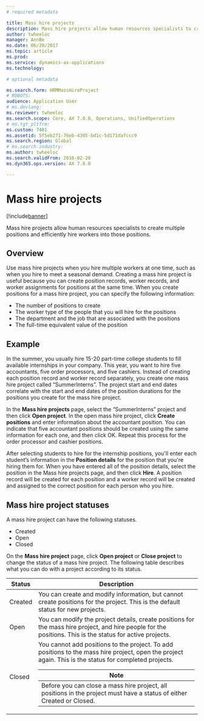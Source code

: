 ```yaml
---
# required metadata

title: Mass hire projects
description: Mass hire projects allow human resources specialists to create multiple positions and efficiently hire workers into those positions.
author: twheeloc
manager: AnnBe
ms.date: 06/20/2017
ms.topic: article
ms.prod: 
ms.service: dynamics-ax-applications
ms.technology: 

# optional metadata

ms.search.form: HRMMassHireProject
# ROBOTS: 
audience: Application User
# ms.devlang: 
ms.reviewer: twheeloc
ms.search.scope: Core, AX 7.0.0, Operations, UnifiedOperations
# ms.tgt_pltfrm: 
ms.custom: 7481
ms.assetid: 5f5eb271-76eb-4305-bd1c-5d171dafccc9
ms.search.region: Global
# ms.search.industry: 
ms.author: twheeloc
ms.search.validFrom: 2016-02-28
ms.dyn365.ops.version: AX 7.0.0

---
```


# Mass hire projects

[!include[banner](../includes/banner.md)]


Mass hire projects allow human resources specialists to create multiple positions and efficiently hire workers into those positions.

Overview
--------

Use mass hire projects when you hire multiple workers at one time, such as when you hire to meet a seasonal demand. Creating a mass hire project is useful because you can create position records, worker records, and worker assignments for positions at the same time. When you create positions for a mass hire project, you can specify the following information:
-   The number of positions to create
-   The worker type of the people that you will hire for the positions
-   The department and the job that are associated with the positions
-   The full-time equivalent value of the position

## Example
In the summer, you usually hire 15-20 part-time college students to fill available internships in your company. This year, you want to hire five accountants, five order processors, and five cashiers. Instead of creating each position record and worker record separately, you create one mass hire project called “SummerInterns”. The project start and end dates correlate with the start and end dates of the position durations for the positions you create for the mass hire project. 

In the **Mass hire projects** page, select the “SummerInterns” project and then click **Open project**. In the open mass hire project, click **Create positions** and enter information about the accountant position. You can indicate that five accountant positions should be created using the same information for each one, and then click OK. Repeat this process for the order processor and cashier positions. 

After selecting students to hire for the internship positions, you'll enter each student’s information in the **Position details** for the position that you're hiring them for. When you have entered all of the position details, select the position in the Mass hire projects page, and then click **Hire**. A position record will be created for each position and a worker record will be created and assigned to the correct position for each person who you hire.

## Mass hire project statuses
A mass hire project can have the following statuses.
-   Created
-   Open
-   Closed

On the **Mass hire project** page, click **Open project** or **Close project** to change the status of a mass hire project. The following table describes what you can do with a project according to its status.

<table>
<thead>
<tr class="header">
<th>Status</th>
<th>Description</th>
</tr>
</thead>
<tbody>
<tr class="odd">
<td>Created</td>
<td>You can create and modify information, but cannot create positions for the project. This is the default status for new projects.</td>
</tr>
<tr class="even">
<td>Open</td>
<td>You can modify the project details, create positions for the mass hire project, and hire people for the positions. This is the status for active projects.</td>
</tr>
<tr class="odd">
<td>Closed</td>
<td>You cannot add positions to the project. To add positions to the mass hire project, open the project again. This is the status for completed projects.
<div class="alert">
<table>
<thead>
<tr class="header">
<th><strong>Note</strong></th>
</tr>
</thead>
<tbody>
<tr class="odd">
<td>Before you can close a mass hire project, all positions in the project must have a status of either Created or Closed.</td>
</tr>
</tbody>
</table>
</div></td>
</tr>
</tbody>
</table>

 





